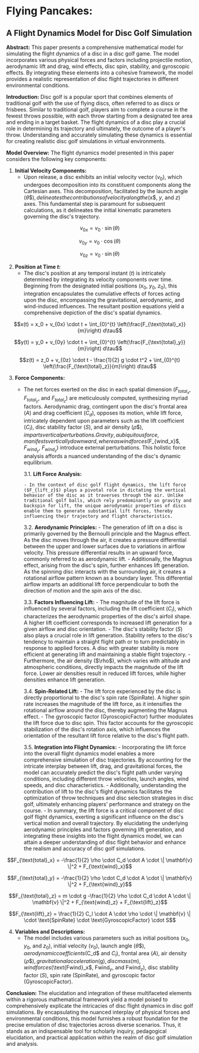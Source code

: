# Flying Pancakes:
## A Flight Dynamics Model for Disc Golf Simulation

**Abstract:**
This paper presents a comprehensive mathematical model for simulating the flight dynamics of a disc in a disc golf game. The model incorporates various physical forces and factors including projectile motion, aerodynamic lift and drag, wind effects, disc spin, stability, and gyroscopic effects. By integrating these elements into a cohesive framework, the model provides a realistic representation of disc flight trajectories in different environmental conditions.

**Introduction:**
Disc golf is a popular sport that combines elements of traditional golf with the use of flying discs, often referred to as discs or frisbees. Similar to traditional golf, players aim to complete a course in the fewest throws possible, with each throw starting from a designated tee area and ending in a target basket. The flight dynamics of a disc play a crucial role in determining its trajectory and ultimately, the outcome of a player's throw. Understanding and accurately simulating these dynamics is essential for creating realistic disc golf simulations in virtual environments.

**Model Overview:**
The flight dynamics model presented in this paper considers the following key components:

1. **Initial Velocity Components:**
   - Upon release, a disc exhibits an initial velocity vector ($v_0$), which undergoes decomposition into its constituent components along the Cartesian axes. This decomposition, facilitated by the launch angle ($\theta\$), delineates the contributions of velocity along the ($x$, $y$, and $z$) axes. This fundamental step is paramount for subsequent calculations, as it delineates the initial kinematic parameters governing the disc's trajectory.

```math
v_{0x} = v_0 \cdot \sin(\theta)
```
```math
v_{0y} = v_0 \cdot \cos(\theta)
```
```math
v_{0z} = v_0 \cdot \sin(\theta)
```

2. **Position at Time $t$:**
   - The disc's position at any temporal instant ($t$) is intricately determined by integrating its velocity components over time. Beginning from the designated initial positions ($x_0$, $y_0$, $z_0$), this integration encapsulates the cumulative effects of forces acting upon the disc, encompassing the gravitational, aerodynamic, and wind-induced influences. The resultant position equations yield a comprehensive depiction of the disc's spatial dynamics.

```math
x(t) = x_0 + v_{0x} \cdot t + \int_{0}^{t} \left(\frac{F_{\text{total}_x}}{m}\right) d\tau
```
```math
y(t) = y_0 + v_{0y} \cdot t + \int_{0}^{t} \left(\frac{F_{\text{total}_y}}{m}\right) d\tau
```
```math
z(t) = z_0 + v_{0z} \cdot t - \frac{1}{2} g \cdot t^2 + \int_{0}^{t} \left(\frac{F_{\text{total}_z}}{m}\right) d\tau
```

3. **Force Components:**
   - The net forces exerted on the disc in each spatial dimension ($F_{total_x}$, $F_{total_y}$, and $F_{total_z}$) are meticulously computed, synthesizing myriad factors. Aerodynamic drag, contingent upon the disc's frontal area ($A$) and drag coefficient ($C_d$), opposes its motion, while lift force, intricately dependent upon parameters such as the lift coefficient ($C_l$), disc stability factor ($S$), and air density ($\rho\$), imparts vertical perturbations. Gravity, a ubiquitous force, manifests vertically downward, whereas wind forces ($F_{wind_x}$, $F_{wind_y}$, $F_{wind_z}$) introduce external perturbations. This holistic force analysis affords a nuanced understanding of the disc's dynamic equilibrium.

      3.1. **Lift Force Analysis:**

         - In the context of disc golf flight dynamics, the lift force ($F_{lift_z}$) plays a pivotal role in dictating the vertical behavior of the disc as it traverses through the air. Unlike traditional golf balls, which rely predominantly on gravity and backspin for lift, the unique aerodynamic properties of discs enable them to generate substantial lift forces, thereby influencing their trajectory and flight characteristics.

      3.2. **Aerodynamic Principles:**
         - The generation of lift on a disc is primarily governed by the Bernoulli principle and the Magnus effect. As the disc moves through the air, it creates a pressure differential between the upper and lower surfaces due to variations in airflow velocity. This pressure differential results in an upward force, commonly referred to as aerodynamic lift.
         - Additionally, the Magnus effect, arising from the disc's spin, further enhances lift generation. As the spinning disc interacts with the surrounding air, it creates a rotational airflow pattern known as a boundary layer. This differential airflow imparts an additional lift force perpendicular to both the direction of motion and the spin axis of the disc.

      3.3. **Factors Influencing Lift:**
         - The magnitude of the lift force is influenced by several factors, including the lift coefficient ($C_l$), which characterizes the aerodynamic properties of the disc's airfoil shape. A higher lift coefficient corresponds to increased lift generation for a given airflow and disc orientation.
         - The disc's stability factor ($S$) also plays a crucial role in lift generation. Stability refers to the disc's tendency to maintain a straight flight path or to turn predictably in response to applied forces. A disc with greater stability is more efficient at generating lift and maintaining a stable flight trajectory.
         - Furthermore, the air density ($\rho\$), which varies with altitude and atmospheric conditions, directly impacts the magnitude of the lift force. Lower air densities result in reduced lift forces, while higher densities enhance lift generation.

      3.4. **Spin-Related Lift:**
         - The lift force experienced by the disc is directly proportional to the disc's spin rate ($\text{SpinRate}$). A higher spin rate increases the magnitude of the lift force, as it intensifies the rotational airflow around the disc, thereby augmenting the Magnus effect.
         - The gyroscopic factor ($\text{GyroscopicFactor}$) further modulates the lift force due to disc spin. This factor accounts for the gyroscopic stabilization of the disc's rotation axis, which influences the orientation of the resultant lift force relative to the disc's flight path.

      3.5. **Integration into Flight Dynamics:**
         - Incorporating the lift force into the overall flight dynamics model enables a more comprehensive simulation of disc trajectories. By accounting for the intricate interplay between lift, drag, and gravitational forces, the model can accurately predict the disc's flight path under varying conditions, including different throw velocities, launch angles, wind speeds, and disc characteristics.
         - Additionally, understanding the contribution of lift to the disc's flight dynamics facilitates the optimization of throw techniques and disc selection strategies in disc golf, ultimately enhancing players' performance and strategy on the course.
         - In summary, the lift force is a critical component of disc golf flight dynamics, exerting a significant influence on the disc's vertical motion and overall trajectory. By elucidating the underlying aerodynamic principles and factors governing lift generation, and integrating these insights into the flight dynamics model, we can attain a deeper understanding of disc flight behavior and enhance the realism and accuracy of disc golf simulations.

```math
F_{\text{total}_x} = -\frac{1}{2} \rho \cdot C_d \cdot A \cdot \| \mathbf{v} \|^2 + F_{\text{wind}_x}
```
```math
F_{\text{total}_y} = -\frac{1}{2} \rho \cdot C_d \cdot A \cdot \| \mathbf{v} \|^2 + F_{\text{wind}_y}
```
```math
F_{\text{total}_z} = m \cdot g -\frac{1}{2} \rho \cdot C_d \cdot A \cdot \| \mathbf{v} \|^2 + F_{\text{wind}_z} + F_{\text{lift}_z}
```
```math
F_{\text{lift}_z} = \frac{1}{2} C_l \cdot A \cdot \rho \cdot \| \mathbf{v} \| \cdot \text{SpinRate} \cdot \text{GyroscopicFactor} \cdot S
```

4. **Variables and Descriptions:**
    - The model includes various parameters such as initial positions ($x_0$, $y_0$, and $z_0$), initial velocity ($v_0$), launch angle ($\theta\$), aerodynamic coefficients ($C_d$ and $C_l$), frontal area ($A$), air density ($\rho\$), gravitational acceleration ($g$), disc mass ($m$), wind forces ($\text{Fwind}_x$, $\text{Fwind}_y$, and $\text{Fwind}_z$), disc stability factor ($S$), spin rate ($\text{SpinRate}$), and gyroscopic factor ($\text{GyroscopicFactor}$).

**Conclusion:**
The elucidation and integration of these multifaceted elements within a rigorous mathematical framework yield a model poised to comprehensively explicate the intricacies of disc flight dynamics in disc golf simulations. By encapsulating the nuanced interplay of physical forces and environmental conditions, this model furnishes a robust foundation for the precise emulation of disc trajectories across diverse scenarios. Thus, it stands as an indispensable tool for scholarly inquiry, pedagogical elucidation, and practical application within the realm of disc golf simulation and analysis.
